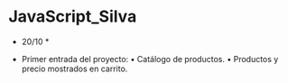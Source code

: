 # JavaScript_Silva

* 20/10 *
- Primer entrada del proyecto:
  • Catálogo de productos.
  • Productos y precio mostrados en carrito.
